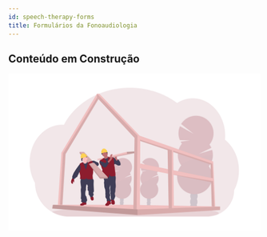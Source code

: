```yaml
---
id: speech-therapy-forms
title: Formulários da Fonoaudiologia
---
```


## Conteúdo em Construção
 
![Em Construção](../../assets/undraw_under_construction_46pa.png)